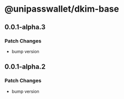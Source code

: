 # @unipasswallet/dkim-base

## 0.0.1-alpha.3

### Patch Changes

- bump version

## 0.0.1-alpha.2

### Patch Changes

- bump version
